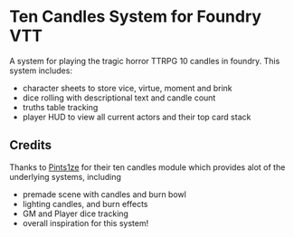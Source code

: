 # Ten Candles System for Foundry VTT
A system for playing the tragic horror TTRPG 10 candles in foundry. This system includes:

- character sheets to store vice, virtue, moment and brink
- dice rolling with descriptional text and candle count
- truths table tracking
- player HUD to view all current actors and their top card stack

## Credits
Thanks to [Pints1ze](https://github.com/pints1ze/ten-candles) for their ten candles module which provides alot of the underlying systems, including
- premade scene with candles and burn bowl
- lighting candles, and burn effects
- GM and Player dice tracking
- overall inspiration for this system! 